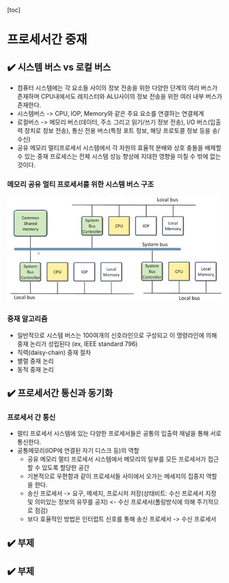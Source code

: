 [toc]

# 프로세서간 중재

## :heavy_check_mark: 시스템 버스 vs 로컬 버스

- 컴퓨터 시스템에는 각 요소들 사이의 정보 전송을 위한 다양한 단계의 여러 버스가 존재하며 CPU내에서도 레지스터와 ALU사이의 정보 전송을 위한 여러 내부 버스가 존재한다.
- 시스템버스 -> CPU, IOP, Memory와 같은 주요 요소를 연결하는 연결체계
- 로컬버스 -> 메모리 버스(데이터, 주소 그리고 읽기/쓰기 정보 전송), I/O 버스(입출력 장치로 정보 전송), 통신 전용 버스(특정 포트 정보, 해당 프로토콜 정보 등을 송/수신)
- 공유 메모리 멀티프로세서 시스템에서 각 자원의 효율적 분배와 상호 충돌을 배제할 수 있는 중재 프로세스는 전체 시스템 성능 향상에 지대한 영향을 미칠 수 밖에 없는 것이다.



### 메모리 공유 멀티 프로세서를 위한 시스템 버스 구조

![image-20210326172507823](assets/image-20210326172507823.png)





### 중재 알고리즘

- 일반적으로 시스템 버스는 100여개의 신호라인으로 구성되고 이 명령라인에 의해 중재 논리가 성립된다 (ex, IEEE standard 796)
- 직력(daisy-chain) 중재 절차
- 별렬 중재 논리
- 동적 중재 논리





## :heavy_check_mark: 프로세서간 통신과 동기화

### 프로세서 간 통신

- 멀티 프로세서 시스템에 있는 다양한 프로세서들은 공통의 입출력 채널을 통해 서로 통신한다.
- 공통메모리(IOP에 연결된 자기 디스크 등)의 역할
  - 공유 메모리 멀티 프로세서 시스템에서 메모리의 일부를 모든 프로세서가 접근할 수 있도록 할당한 공간
  - 기본적으로 우편함과 같이 프로세서들 사이에서 오가는 메세지의 집중지 역할을 한다.
  - 송신 프로세서 -> 요구, 메세지, 프로시저 저장(상태비트: 수신 프로세서 지정 및 의미있는 정보의 유무를 공지) <- 수신 프로세서(폴링방식에 의해 주기적으로 점검)
  - 보다 효율적인 방법은 인터럽트 신호를 통해 송신 프로세서 -> 수신 프로세서






## :heavy_check_mark: 부제








## :heavy_check_mark: 부제

















